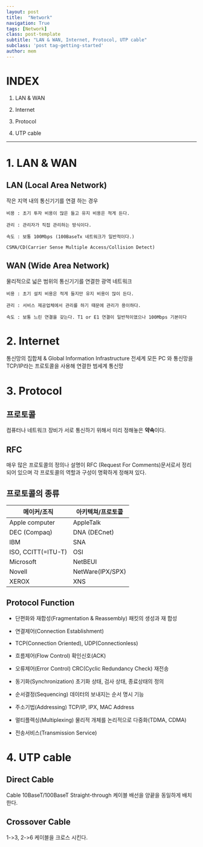```yaml
---
layout: post
title:  "Network"
navigation: True
tags: [Network]
class: post-template
subtitle: "LAN & WAN, Internet, Protocol, UTP cable"
subclass: 'post tag-getting-started'
author: mem
---
```


INDEX
===

1. LAN & WAN

2. Internet

3. Protocol

4. UTP cable

---


# 1. LAN & WAN

## LAN (Local Area Network)

 작은 지역 내의 통신기기를 연결 하는 경우

    비용 : 초기 투자 비용이 많은 들고 유지 비용은 적게 든다.

    관리 : 관리자가 직접 관리하는 방식이다.

    속도 : 보통 100Mbps (100BaseTx 네트워크가 일반적이다.)

    CSMA/CD(Carrier Sense Multiple Access/Collision Detect)

## WAN (Wide Area Network)

 물리적으로 넓은 범위의 통신기기를 연결한 광역 네트워크 

    비용 : 초기 설치 비용은 적게 들지만 유지 비용이 많이 든다. 

    관리 : 서비스 제공업체에서 관리를 하기 때문에 관리가 용이하다.

    속도 : 보통 느린 연결을 갖는다. T1 or E1 연결이 일반적이였으나 100Mbps 기본이다 

# 2. Internet

 통신망의 집합체 & Global Information Infrastructure
 전세계 모든 PC 와 통신망을 TCP/IP라는 프로토콜을 사용해 연결한 범세계 통신망


# 3. Protocol

## 프로토콜
컴퓨터나 네트워크 장비가 서로 통신하기 위해서 미리 정해놓은 **약속**이다.

## RFC
매우 많은 프로토콜의 정의나 설명이 RFC (Request For Comments)문서로서 정리 되어 있으며 각 프로토콜의 역할과 구성이 명확하게 정해져 있다.

## 프로토콜의 종류

| 메이커/조직        	| 아키텍쳐/프로토콜 	|
|--------------------	|-------------------	|
| Apple computer     	| AppleTalk         	|
| DEC (Compaq)       	| DNA (DECnet)      	|
| IBM                	| SNA               	|
| ISO, CCITT(=ITU-T) 	| OSI               	|
| Microsoft          	| NetBEUI           	|
| Novell             	| NetWare(IPX/SPX)  	|
| XEROX              	| XNS               	|

## Protocol Function

* 단편화와 재합성(Fragmentation & Reassembly) 패킷의 생성과 재 합성

* 연결제어(Connection Establishment) 

* TCP(Connection Oriented), UDP(Connectionless)

* 흐름제어(Flow Control) 확인신호(ACK)

*  오류제어(Error Control) CRC(Cyclic Redundancy Check) 재전송

* 동기화(Synchronization) 초기화 상태, 검사 상태, 종료상태의 정의

* 순서결정(Sequencing) 데이터의 보내지는 순서 명시 기능

* 주소기법(Addressing) TCP/IP, IPX, MAC Address

* 멀티플렉싱(Multiplexing) 물리적 개체를 논리적으로 다중화(TDMA, CDMA)

* 전송서비스(Transmission Service) 


# 4. UTP cable

## Direct Cable

Cable 10BaseT/100BaseT Straight-through
케이블 배선을 양끝을 동일하게 배치한다.


## Crossover Cable

1->3, 2->6 케이블을 크로스 시킨다.
